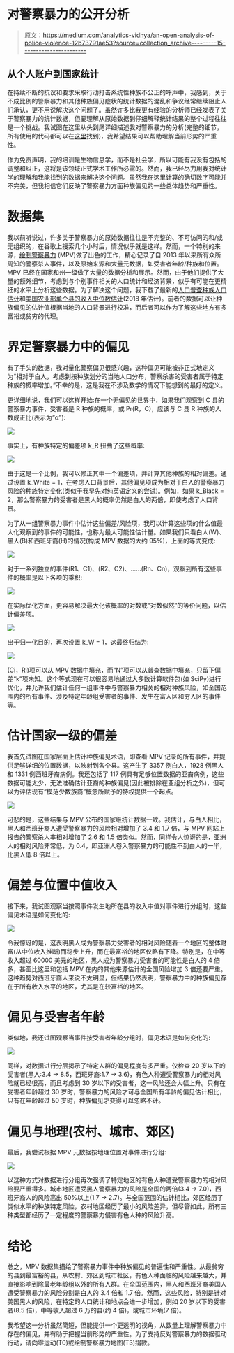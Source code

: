 # 对警察暴力的公开分析

> 原文：<https://medium.com/analytics-vidhya/an-open-analysis-of-police-violence-12b73791ae53?source=collection_archive---------15----------------------->

## 从个人账户到国家统计

在持续不断的抗议和要求采取行动打击系统性种族不公正的呼声中，我感到，关于不成比例的警察暴力和其他种族偏见症状的统计数据的混乱和争议经常继续阻止人们承认，更不用说解决这个问题了。虽然许多比我更有经验的分析师已经发表了关于警察暴力的统计数据，但要理解从原始数据到仔细解释统计结果的整个过程往往是一个挑战。我试图在这里从头到尾详细描述我对警察暴力的分析(完整的细节，所有使用的代码都可以在[这里](https://github.com/jhyun95/mpv_analysis)找到)，我希望结果可以帮助理解当前形势的严重性。

作为免责声明，我的培训是生物信息学，而不是社会学，所以可能有我没有包括的调整和纠正，这将是该领域正式学术工作所必需的。然而，我已经尽力用我对统计学的理解和我能找到的数据来解决这个问题。虽然我在这里计算的确切数字可能并不完美，但我相信它们反映了警察暴力方面种族偏见的一些总体趋势和严重性。

# 数据集

我以前听说过，许多关于警察暴力的原始数据往往是不完整的、不可访问的和/或无组织的，在谷歌上搜索几个小时后，情况似乎就是这样。然而，一个特别的来源，[绘制警察暴力](https://mappingpoliceviolence.org/) (MPV)做了出色的工作，精心记录了自 2013 年以来所有众所周知的警察杀人事件，以及原始来源和大量元数据，如受害者年龄/种族和位置。MPV 已经在国家和州一级做了大量的数据分析和展示。然而，由于他们提供了大量的额外细节，考虑到与个别事件相关的人口统计和经济背景，似乎有可能在更精细的水平上分析这些数据。为了解决这个问题，我下载了最新的[人口普查种族人口估计](https://www.census.gov/data/tables/time-series/demo/popest/2010s-counties-detail.html)和[美国农业部单个县的收入中位数估计](https://www.ers.usda.gov/data-products/county-level-data-sets/download-data/)(2018 年估计)。前者的数据可以让种族偏见的估计值根据当地的人口背景进行校准，而后者可以作为了解这些地方有多富裕或贫穷的代理。

# 界定警察暴力中的偏见

有了手头的数据，我对量化警察偏见很感兴趣，这种偏见可能被非正式地定义为“相对于白人，考虑到按种族划分的当地人口分布，警察杀害的受害者属于特定种族的概率增加。”不幸的是，这是我在不涉及数学的情况下能想到的最好的定义。

更详细地说，我们可以这样开始:在一个无偏见的世界中，如果我们观察到 C 县的警察暴力事件，受害者是 R 种族的概率，或 Pr(R，C)，应该与 C 县 R 种族的人数成正比(表示为“α”):

![](img/f713557b053d57826e6368b7bca4d4fb.png)

事实上，有种族特定的偏差项 k_R 扭曲了这些概率:

![](img/656b2d3e96a85b0a21da8bc5db0e407f.png)

由于这是一个比例，我可以修正其中一个偏差项，并计算其他种族的相对偏差。通过设置 k_White = 1，在考虑人口背景后，其他偏见项成为相对于白人的警察暴力风险的种族特定变化(类似于我早先对纯英语定义的尝试)。例如，如果 k_Black = 2，那么警察暴力的受害者是黑人的概率仍然是白人的两倍，即使考虑了人口背景。

为了从一组警察暴力事件中估计这些偏差/风险项，我可以计算这些项的什么值最大化观察到的事件的可能性，也称为最大可能性估计量。如果我们只看白人(W)、黑人(B)和西班牙裔(H)的情况(构成 MPV 数据的大约 95%)，上面的等式变成:

![](img/90b2bc77360e1ee6068e6a9dd027da35.png)

对于一系列独立的事件(R1、C1)、(R2、C2)、……(Rn、Cn)，观察到所有这些事件的概率是以下各项的乘积:

![](img/c55be640bc12a5db85a98e04b3b5b95a.png)

在实际优化方面，更容易解决最大化该概率的对数或“对数似然”的等价问题，以估计偏差项。

![](img/00380ac57589e8c3fd9f02a499905bdc.png)

出于归一化目的，再次设置 k_W = 1，这最终归结为:

![](img/9a28d1210616e75ce3d563c0b248fe97.png)

(Ci，Ri)项可以从 MPV 数据中填充，而“N”项可以从普查数据中填充，只留下偏差“k”项未知。这个等式现在可以很容易地通过大多数计算软件包(如 SciPy)进行优化，并允许我们估计任何一组事件中与警察暴力相关的相对种族风险，如全国范围内的所有事件、涉及特定年龄组受害者的事件、发生在富人区和穷人区的事件等。

# 估计国家一级的偏差

我首先试图在国家层面上估计种族偏见术语，即查看 MPV 记录的所有事件，并提供足够详细的位置数据，以映射到各个县。这产生了 3357 例白人，1928 例黑人和 1331 例西班牙裔病例。我还包括了 117 例具有足够位置数据的亚裔病例，这些数据可能太少，无法准确估计亚裔的种族偏见(因此被排除在亚组分析之外)，但可以为评估现有“模范少数族裔”概念所赋予的特权提供一个起点。

![](img/8ea611ab0f9dd52d911ae8c9982ebe8e.png)

可悲的是，这些结果与 MPV 公布的国家级统计数据一致。我估计，与白人相比，黑人和西班牙裔人遭受警察暴力的风险相对增加了 3.4 和 1.7 倍，与 MPV 网站上报告的警察杀人率相对增加了 2.6 和 1.5 倍类似。然而，同样令人惊讶的是，亚洲人的相对风险非常低，为 0.4，即亚洲人卷入警察暴力的可能性不到白人的一半，比黑人低 8 倍以上。

# 偏差与位置中值收入

接下来，我试图观察当按照事件发生地所在县的收入中值对事件进行分组时，这些偏见术语是如何变化的:

![](img/c248bf591ea42685fb96090886c29994.png)

令我惊讶的是，这表明黑人成为警察暴力受害者的相对风险随着一个地区的整体财富(从中位收入推断)而稳步上升，而在最富裕的地区仅略有下降。特别是，在中等收入超过 60000 美元的地区，黑人成为警察暴力受害者的可能性是白人的 4 倍多，甚至比这里和包括 MPV 在内的其他来源估计的全国风险增加 3 倍还要严重。这种趋势对西班牙裔人来说不太明显，但结果仍然表明，警察暴力中的种族偏见存在于所有收入水平的地区，尤其是在较富裕的地区。

# 偏见与受害者年龄

类似地，我还试图观察当事件按受害者年龄分组时，偏见术语是如何变化的:

![](img/58432a106b17370586b5f30987ce655b.png)

同样，对数据进行分层揭示了特定人群的偏见程度有多严重。仅检查 20 岁以下的受害者(黑人:3.4 -> 8.5，西班牙裔:1.7 -> 3.6)，有色人种遭受警察暴力的相对风险就已经很高，而且考虑到 30 岁以下的受害者，这一风险还会大幅上升。只有在受害者年龄超过 30 岁时，警察暴力的风险才可与全国所有年龄的偏见估计相比，只有在年龄超过 50 岁时，种族偏见才变得可以忽略不计。

# 偏见与地理(农村、城市、郊区)

最后，我尝试根据 MPV 元数据按地理位置对事件进行分组:

![](img/35cd3a0b9bf653644e180231dbb0e0d7.png)

以这种方式对数据进行分组再次强调了特定地区的有色人种遭受警察暴力的相对风险要严重得多。城市地区遭受黑人警察暴力的风险是全国的两倍(3.4 -> 7.0)，西班牙裔人的风险高出 50%以上(1.7 -> 2.7)。与全国范围的估计相比，郊区经历了类似水平的种族特定风险，农村地区经历了最小的风险差异，但尽管如此，所有三种类型都经历了一定程度的警察暴力侵害有色人种的风险升高。

# 结论

总之，MPV 数据集描绘了警察暴力事件中种族偏见的普遍性和严重性。从最贫穷的县到最富裕的县，从农村、郊区到城市社区，有色人种面临的风险越来越大，并直接影响到除最老年龄组以外的所有人群。在全国范围内，黑人和西班牙裔美国人遭受警察暴力的风险分别是白人的 3.4 倍和 1.7 倍。然而，这些风险，特别是针对美国黑人的风险，在特定的人口统计和地点会进一步增加，例如 20 岁以下的受害者(8.5 倍)，中等收入超过 6 万的县(约 4 倍)，或城市环境(7 倍)。

我希望这一分析虽然简短，但能提供一个更透明的视角，从数量上理解警察暴力中存在的偏见，并有助于把握当前形势的严重性。为了支持反对警察暴力的数据驱动行动，请向零运动(T0)或绘制警察暴力地图(T3)捐款。